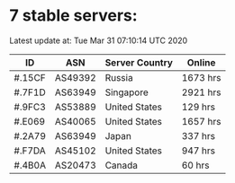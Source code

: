 # 7 stable servers:

Latest update at: Tue Mar 31 07:10:14 UTC 2020

| ID | ASN | Server Country | Online |
| -- | --- | -------------- | ------ |
| #.15CF | AS49392 | Russia | 1673 hrs |
| #.7F1D | AS63949 | Singapore | 2921 hrs |
| #.9FC3 | AS53889 | United States | 129 hrs |
| #.E069 | AS40065 | United States | 1657 hrs |
| #.2A79 | AS63949 | Japan | 337 hrs |
| #.F7DA | AS45102 | United States | 947 hrs |
| #.4B0A | AS20473 | Canada | 60 hrs |

